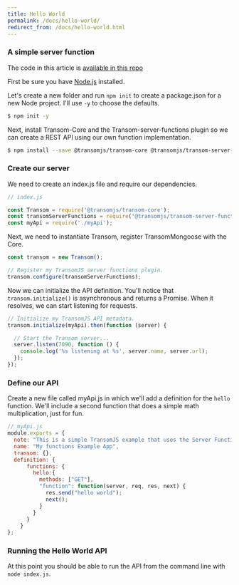 ```yaml
---
title: Hello World
permalink: /docs/hello-world/
redirect_from: /docs/hello-world.html
---
```


### A simple server function
The code in this article is [available in this repo](https://github.com/binaryops-wiebo/transom-functions-simple-example)

First be sure you have [Node.js](http://nodejs.org/) installed.

Let's create a new folder and run `npm init` to create a package.json for a new Node project. I'll use `-y` to choose the defaults.

```bash
$ npm init -y
```
Next, install Transom-Core and the Transom-server-functions plugin so we can create a REST API using our own function implementation.

```bash
$ npm install --save @transomjs/transom-core @transomjs/transom-server-functions
```

### Create our server
We need to create an index.js file and require our dependencies.
```javascript
// index.js

const Transom = require('@transomjs/transom-core');
const transomServerFunctions = require('@transomjs/transom-server-functions');
const myApi = require('./myApi');
```

Next, we need to instantiate Transom, register TransomMongoose with the Core.
```javascript
const transom = new Transom();

// Register my TransomJS server functions plugin.
transom.configure(transomServerFunctions);
```

Now we can initialize the API definition. You'll notice that `transom.initialize()` is asynchronous and returns a Promise. When it resolves, we can start listening for requests.

```javascript
// Initialize my TransomJS API metadata.
transom.initialize(myApi).then(function (server) {

  // Start the Transom server...
  server.listen(7090, function () {
    console.log('%s listening at %s', server.name, server.url);
  });
});
```

### Define our API
Create a new file called myApi.js in which we'll add a definition for the `hello` function. We'll include a second function that does a simple math multiplication, just for fun.
```javascript
// myApi.js
module.exports = {
  note: "This is a simple TransomJS example that uses the Server Functions module to implement Hello World",
  name: "My functions Example App",
  transom: {},
  definition: {
      functions: {
        hello:{
          methods: ["GET"],
          "function": function(server, req, res, next) {
            res.send("hello world");
            next();
          }
        }
      }  
    }
};
```

### Running the Hello World API
At this point you should be able to run the API from the command line with `node index.js`.

